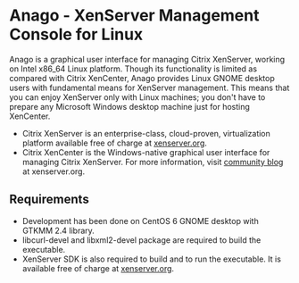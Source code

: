 # Anago - XenServer Management Console for Linux

Anago is a graphical user interface for managing Citrix XenServer, working on Intel x86\_64 Linux platform.
Though its functionality is limited as compared with Citrix XenCenter, Anago provides Linux GNOME desktop users with fundamental means for XenServer management.
This means that you can enjoy XenServer only with Linux machines; you don't have to prepare any Microsoft Windows desktop machine just for hosting XenCenter.

* Citrix XenServer is an enterprise-class, cloud-proven, virtualization platform available free of charge at [xenserver.org](https://xenserver.org/).
* Citrix XenCenter is the Windows-native graphical user interface for managing Citrix XenServer. For more information, visit [community blog](https://xenserver.org/partners/developing-products-for-xenserver/21-xencenter-development/88-xc-dev-home.html) at xenserver.org.

## Requirements

* Development has been done on CentOS 6 GNOME desktop with GTKMM 2.4 library.
* libcurl-devel and libxml2-devel package are required to build the executable.
* XenServer SDK is also required to build and to run the executable. It is available free of charge at [xenserver.org](https://xenserver.org/).
